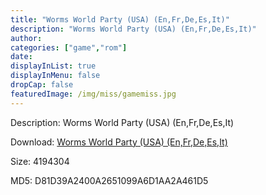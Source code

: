 ```yaml
---
title: "Worms World Party (USA) (En,Fr,De,Es,It)"
description: "Worms World Party (USA) (En,Fr,De,Es,It)"
author: 
categories: ["game","rom"]
date: 
displayInList: true
displayInMenu: false
dropCap: false
featuredImage: /img/miss/gamemiss.jpg
---
```


Description: Worms World Party (USA) (En,Fr,De,Es,It)

Download: <a style="text-decoration:underline;" href="https://mega.nz/#!6CBWQCQI!ndsa7_tR_cd82cXp5AN8FKOsWq7EVuZGTnzlDKr78ww" target = "_blank" rel = "nofollow" > Worms World Party (USA) (En,Fr,De,Es,It)</a>

Size: 4194304

MD5: D81D39A2400A2651099A6D1AA2A461D5

